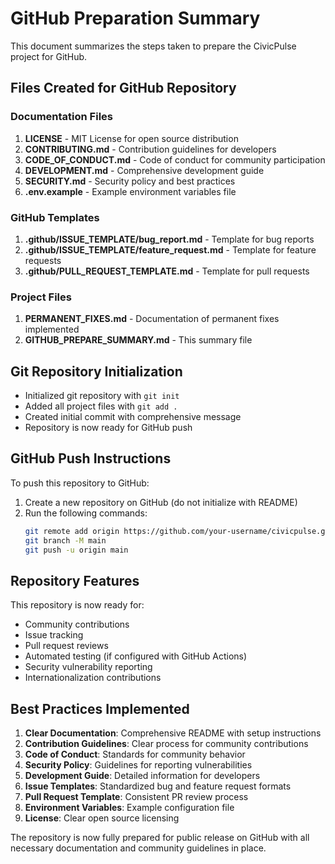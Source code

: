 # GitHub Preparation Summary

This document summarizes the steps taken to prepare the CivicPulse project for GitHub.

## Files Created for GitHub Repository

### Documentation Files
1. **LICENSE** - MIT License for open source distribution
2. **CONTRIBUTING.md** - Contribution guidelines for developers
3. **CODE_OF_CONDUCT.md** - Code of conduct for community participation
4. **DEVELOPMENT.md** - Comprehensive development guide
5. **SECURITY.md** - Security policy and best practices
6. **.env.example** - Example environment variables file

### GitHub Templates
1. **.github/ISSUE_TEMPLATE/bug_report.md** - Template for bug reports
2. **.github/ISSUE_TEMPLATE/feature_request.md** - Template for feature requests
3. **.github/PULL_REQUEST_TEMPLATE.md** - Template for pull requests

### Project Files
1. **PERMANENT_FIXES.md** - Documentation of permanent fixes implemented
2. **GITHUB_PREPARE_SUMMARY.md** - This summary file

## Git Repository Initialization

- Initialized git repository with `git init`
- Added all project files with `git add .`
- Created initial commit with comprehensive message
- Repository is now ready for GitHub push

## GitHub Push Instructions

To push this repository to GitHub:

1. Create a new repository on GitHub (do not initialize with README)
2. Run the following commands:
   ```bash
   git remote add origin https://github.com/your-username/civicpulse.git
   git branch -M main
   git push -u origin main
   ```

## Repository Features

This repository is now ready for:
- Community contributions
- Issue tracking
- Pull request reviews
- Automated testing (if configured with GitHub Actions)
- Security vulnerability reporting
- Internationalization contributions

## Best Practices Implemented

1. **Clear Documentation**: Comprehensive README with setup instructions
2. **Contribution Guidelines**: Clear process for community contributions
3. **Code of Conduct**: Standards for community behavior
4. **Security Policy**: Guidelines for reporting vulnerabilities
5. **Development Guide**: Detailed information for developers
6. **Issue Templates**: Standardized bug and feature request formats
7. **Pull Request Template**: Consistent PR review process
8. **Environment Variables**: Example configuration file
9. **License**: Clear open source licensing

The repository is now fully prepared for public release on GitHub with all necessary documentation and community guidelines in place.